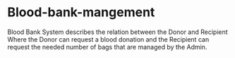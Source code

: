 # Blood-bank-mangement
Blood Bank System describes the relation between the Donor and Recipient Where the Donor can request a blood donation and the Recipient can request the needed number of bags that are managed by the Admin.
